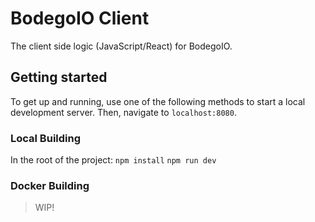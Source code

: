 # BodegoIO Client

The client side logic (JavaScript/React) for BodegoIO.

## Getting started

To get up and running, use one of the following methods to start a local development server. Then, navigate to `localhost:8080`.

### Local Building

In the root of the project:
    `npm install`
    `npm run dev`

### Docker Building
> WIP!
